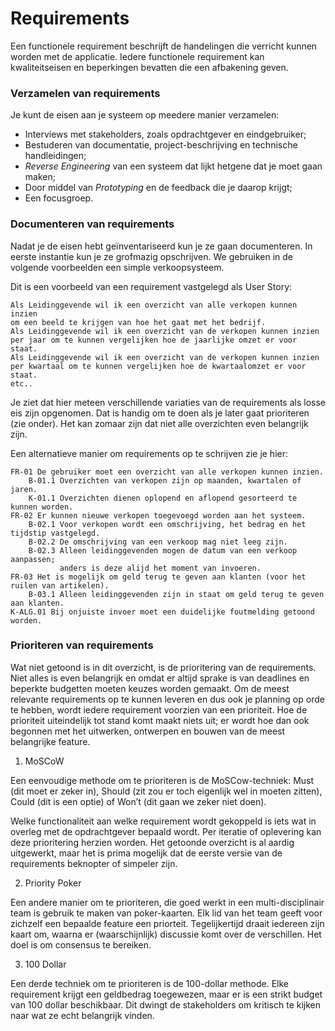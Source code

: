 Requirements
=========

Een functionele requirement beschrijft de handelingen die verricht kunnen worden met de applicatie. Iedere functionele requirement kan kwaliteitseisen en beperkingen bevatten die een
afbakening geven. 

### Verzamelen van requirements
Je kunt de eisen aan je systeem op meedere manier verzamelen:

* Interviews met stakeholders, zoals opdrachtgever en eindgebruiker;
* Bestuderen van documentatie, project-beschrijving en technische handleidingen;
* *Reverse Engineering* van een systeem dat lijkt hetgene dat je moet gaan maken;
* Door middel van *Prototyping* en de feedback die je daarop krijgt;
* Een focusgroep.

### Documenteren van requirements
Nadat je de eisen hebt geïnventariseerd kun je ze gaan documenteren. In eerste instantie kun je ze grofmazig opschrijven. We gebruiken in de volgende voorbeelden een simple verkoopsysteem. 

Dit is een voorbeeld van een requirement vastgelegd als User Story:

    Als Leidinggevende wil ik een overzicht van alle verkopen kunnen inzien 
    om een beeld te krijgen van hoe het gaat met het bedrijf.
    Als Leidinggevende wil ik een overzicht van de verkopen kunnen inzien per jaar om te kunnen vergelijken hoe de jaarlijke omzet er voor staat.
    Als Leidinggevende wil ik een overzicht van de verkopen kunnen inzien per kwartaal om te kunnen vergelijken hoe de kwartaalomzet er voor staat.
    etc..

Je ziet dat hier meteen verschillende variaties van de requirements als losse eis zijn opgenomen. Dat is handig om te doen als je later gaat prioriteren (zie onder). Het kan zomaar zijn dat niet alle overzichten even belangrijk zijn.

Een alternatieve manier om requirements op te schrijven zie je hier:

    FR-01 De gebruiker moet een overzicht van alle verkopen kunnen inzien.
        B-01.1 Overzichten van verkopen zijn op maanden, kwartalen of jaren.
        K-01.1 Overzichten dienen oplopend en aflopend gesorteerd te kunnen worden.
    FR-02 Er kunnen nieuwe verkopen toegevoegd worden aan het systeem.
        B-02.1 Voor verkopen wordt een omschrijving, het bedrag en het tijdstip vastgelegd.
        B-02.2 De omschrijving van een verkoop mag niet leeg zijn.
        B-02.3 Alleen leidinggevenden mogen de datum van een verkoop aanpassen; 
               anders is deze alijd het moment van invoeren.
    FR-03 Het is mogelijk om geld terug te geven aan klanten (voor het ruilen van artikelen).
        B-03.1 Alleen leidinggevenden zijn in staat om geld terug te geven aan klanten.
    K-ALG.01 Bij onjuiste invoer moet een duidelijke foutmelding getoond worden.

### Prioriteren van requirements

Wat niet getoond is in dit overzicht, is de prioritering van de requirements. Niet alles is even belangrijk en omdat er altijd sprake is van deadlines en beperkte budgetten moeten keuzes worden gemaakt. Om de meest relevante requirements op te kunnen leveren en dus ook je planning op orde te hebben, wordt iedere requirement voorzien van een prioriteit. Hoe de prioriteit uiteindelijk tot stand komt maakt niets uit; er wordt hoe dan ook begonnen met het uitwerken, ontwerpen en bouwen van de meest belangrijke feature.

1. MoSCoW

Een eenvoudige methode om te prioriteren is de MoSCow-techniek: Must (dit moet er zeker in), Should (zit zou er toch eigenlijk wel in moeten zitten), Could (dit is een optie) of Won’t (dit gaan we zeker niet doen).

Welke functionaliteit aan welke requirement wordt gekoppeld is iets wat in overleg met de opdrachtgever bepaald wordt. Per iteratie of oplevering kan deze prioritering herzien worden.
Het getoonde overzicht is al aardig uitgewerkt, maar het is prima mogelijk dat de eerste versie
van de requirements beknopter of simpeler zijn. 

2. Priority Poker

Een andere manier om te prioriteren, die goed werkt in een multi-disciplinair team is gebruik te maken van poker-kaarten. Elk lid van het team geeft voor zichzelf een bepaalde feature een priorteit. Tegelijkertijd draait iedereen zijn kaart om, waarna er (waarschijnlijk) discussie komt over de verschillen. Het doel is om consensus te bereiken.

3. 100 Dollar

Een derde techniek om te prioriteren is de 100-dollar methode. Elke requirement krijgt een geldbedrag toegewezen, maar er is een strikt budget van 100 dollar beschikbaar. Dit dwingt de stakeholders om kritisch te kijken naar wat ze echt belangrijk vinden. 

